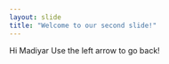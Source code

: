 ```yaml
---
layout: slide
title: "Welcome to our second slide!"
---
```

Hi Madiyar
Use the left arrow to go back!
